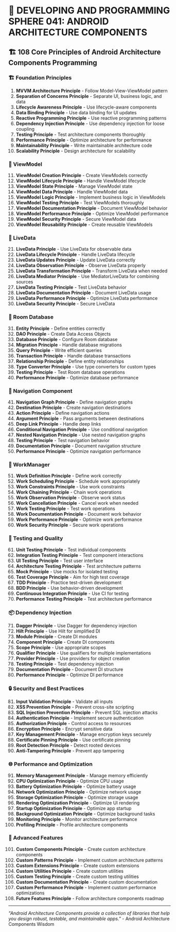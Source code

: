 # 🌟 DEVELOPING AND PROGRAMMING SPHERE 041: ANDROID ARCHITECTURE COMPONENTS

## 🏗️ 108 Core Principles of Android Architecture Components Programming

### 🏗️ Foundation Principles

1. **MVVM Architecture Principle** - Follow Model-View-ViewModel pattern
2. **Separation of Concerns Principle** - Separate UI, business logic, and data
3. **Lifecycle Awareness Principle** - Use lifecycle-aware components
4. **Data Binding Principle** - Use data binding for UI updates
5. **Reactive Programming Principle** - Use reactive programming patterns
6. **Dependency Injection Principle** - Use dependency injection for loose coupling
7. **Testing Principle** - Test architecture components thoroughly
8. **Performance Principle** - Optimize architecture for performance
9. **Maintainability Principle** - Write maintainable architecture code
10. **Scalability Principle** - Design architecture for scalability

### 🎯 ViewModel

11. **ViewModel Creation Principle** - Create ViewModels correctly
12. **ViewModel Lifecycle Principle** - Handle ViewModel lifecycle
13. **ViewModel State Principle** - Manage ViewModel state
14. **ViewModel Data Principle** - Handle ViewModel data
15. **ViewModel Logic Principle** - Implement business logic in ViewModels
16. **ViewModel Testing Principle** - Test ViewModels thoroughly
17. **ViewModel Documentation Principle** - Document ViewModel behavior
18. **ViewModel Performance Principle** - Optimize ViewModel performance
19. **ViewModel Security Principle** - Secure ViewModel data
20. **ViewModel Reusability Principle** - Create reusable ViewModels

### 🧮 LiveData

21. **LiveData Principle** - Use LiveData for observable data
22. **LiveData Lifecycle Principle** - Handle LiveData lifecycle
23. **LiveData Updates Principle** - Update LiveData correctly
24. **LiveData Observation Principle** - Observe LiveData properly
25. **LiveData Transformation Principle** - Transform LiveData when needed
26. **LiveData Mediator Principle** - Use MediatorLiveData for combining sources
27. **LiveData Testing Principle** - Test LiveData behavior
28. **LiveData Documentation Principle** - Document LiveData usage
29. **LiveData Performance Principle** - Optimize LiveData performance
30. **LiveData Security Principle** - Secure LiveData

### 🎨 Room Database

31. **Entity Principle** - Define entities correctly
32. **DAO Principle** - Create Data Access Objects
33. **Database Principle** - Configure Room database
34. **Migration Principle** - Handle database migrations
35. **Query Principle** - Write efficient queries
36. **Transaction Principle** - Handle database transactions
37. **Relationship Principle** - Define entity relationships
38. **Type Converter Principle** - Use type converters for custom types
39. **Testing Principle** - Test Room database operations
40. **Performance Principle** - Optimize database performance

### 🔧 Navigation Component

41. **Navigation Graph Principle** - Define navigation graphs
42. **Destination Principle** - Create navigation destinations
43. **Action Principle** - Define navigation actions
44. **Argument Principle** - Pass arguments between destinations
45. **Deep Link Principle** - Handle deep links
46. **Conditional Navigation Principle** - Use conditional navigation
47. **Nested Navigation Principle** - Use nested navigation graphs
48. **Testing Principle** - Test navigation behavior
49. **Documentation Principle** - Document navigation structure
50. **Performance Principle** - Optimize navigation performance

### 🚀 WorkManager

51. **Work Definition Principle** - Define work correctly
52. **Work Scheduling Principle** - Schedule work appropriately
53. **Work Constraints Principle** - Use work constraints
54. **Work Chaining Principle** - Chain work operations
55. **Work Observation Principle** - Observe work status
56. **Work Cancellation Principle** - Cancel work when needed
57. **Work Testing Principle** - Test work operations
58. **Work Documentation Principle** - Document work behavior
59. **Work Performance Principle** - Optimize work performance
60. **Work Security Principle** - Secure work operations

### 🧪 Testing and Quality

61. **Unit Testing Principle** - Test individual components
62. **Integration Testing Principle** - Test component interactions
63. **UI Testing Principle** - Test user interface
64. **Architecture Testing Principle** - Test architecture patterns
65. **Mock Principle** - Use mocks for isolated testing
66. **Test Coverage Principle** - Aim for high test coverage
67. **TDD Principle** - Practice test-driven development
68. **BDD Principle** - Use behavior-driven development
69. **Continuous Integration Principle** - Use CI for testing
70. **Performance Testing Principle** - Test architecture performance

### 📦 Dependency Injection

71. **Dagger Principle** - Use Dagger for dependency injection
72. **Hilt Principle** - Use Hilt for simplified DI
73. **Module Principle** - Create DI modules
74. **Component Principle** - Create DI components
75. **Scope Principle** - Use appropriate scopes
76. **Qualifier Principle** - Use qualifiers for multiple implementations
77. **Provider Principle** - Use providers for object creation
78. **Testing Principle** - Test dependency injection
79. **Documentation Principle** - Document DI structure
80. **Performance Principle** - Optimize DI performance

### 🔒 Security and Best Practices

81. **Input Validation Principle** - Validate all inputs
82. **XSS Prevention Principle** - Prevent cross-site scripting
83. **SQL Injection Prevention Principle** - Prevent SQL injection attacks
84. **Authentication Principle** - Implement secure authentication
85. **Authorization Principle** - Control access to resources
86. **Encryption Principle** - Encrypt sensitive data
87. **Key Management Principle** - Manage encryption keys securely
88. **Certificate Pinning Principle** - Use certificate pinning
89. **Root Detection Principle** - Detect rooted devices
90. **Anti-Tampering Principle** - Prevent app tampering

### 🌐 Performance and Optimization

91. **Memory Management Principle** - Manage memory efficiently
92. **CPU Optimization Principle** - Optimize CPU usage
93. **Battery Optimization Principle** - Optimize battery usage
94. **Network Optimization Principle** - Optimize network usage
95. **Storage Optimization Principle** - Optimize storage usage
96. **Rendering Optimization Principle** - Optimize UI rendering
97. **Startup Optimization Principle** - Optimize app startup
98. **Background Optimization Principle** - Optimize background tasks
99. **Monitoring Principle** - Monitor architecture performance
100. **Profiling Principle** - Profile architecture components

### 🚀 Advanced Features

101. **Custom Components Principle** - Create custom architecture components
102. **Custom Patterns Principle** - Implement custom architecture patterns
103. **Custom Extensions Principle** - Create custom extensions
104. **Custom Utilities Principle** - Create custom utilities
105. **Custom Testing Principle** - Create custom testing utilities
106. **Custom Documentation Principle** - Create custom documentation
107. **Custom Performance Principle** - Implement custom performance optimizations
108. **Future Features Principle** - Follow architecture components roadmap

---

*"Android Architecture Components provide a collection of libraries that help you design robust, testable, and maintainable apps."* - Android Architecture Components Wisdom
